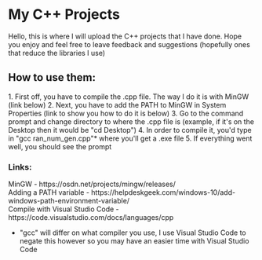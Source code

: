 # My C++ Projects

Hello, this is where I will upload the C++ projects that I have done. Hope you enjoy and feel free to leave feedback and suggestions (hopefully ones that reduce the libraries I use)


<h2> How to use them: </h2>
1. First off, you have to compile the .cpp file. The way I do it is with MinGW (link below)
2. Next, you have to add the PATH to MinGW in System Properties (link to show you how to do it is below)
3. Go to the command prompt and change directory to where the .cpp file is (example, if it's on the Desktop then it would be "cd Desktop")
4. In order to compile it, you'd type in "gcc ran_num_gen.cpp"* where you'll get a .exe file
5. If everything went well, you should see the prompt


<h3> Links: </h3>
MinGW - https://osdn.net/projects/mingw/releases/<br/>
Adding a PATH variable - https://helpdeskgeek.com/windows-10/add-windows-path-environment-variable/<br/>
Compile with Visual Studio Code - https://code.visualstudio.com/docs/languages/cpp

* "gcc" will differ on what compiler you use, I use Visual Studio Code to negate this however so you may have an easier time with Visual Studio Code